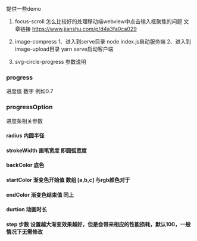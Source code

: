 提供一些demo

1. focus-scroll
怎么比较好的处理移动端webview中点击输入框聚焦的问题
文章链接
https://www.jianshu.com/p/d4a3fa0ca029


2. image-compress
1、进入到serve目录 node index.js启动服务端
2、进入到image-upload目录 yarn serve启动客户端

3. svg-circle-progress
参数说明

### progress
进度值 数字 例如0.7

### progressOption 
进度条相关参数
#### radius 内圆半径
#### strokeWidth 画笔宽度 即圆弧宽度
#### backColor 底色
#### startColor 渐变色开始值 数组 [a,b,c] 与rgb颜色对于
#### endColor 渐变色结束值 同上
#### durtion 动画时长
#### step 步数 设置越大渐变效果越好，但是会带来相应的性能损耗，默认100，一般情况下无需修改
